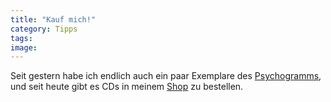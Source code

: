 ```yaml
---
title: "Kauf mich!"
category: Tipps
tags: 
image: 
---
```


Seit gestern habe ich endlich auch ein paar Exemplare des [Psychogramms](http://www.audiacrecords.com), und seit heute gibt es CDs in meinem [Shop](http://www.misantropolis.de/shop) zu bestellen.